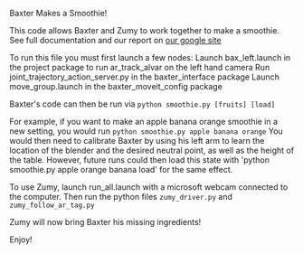 Baxter Makes a Smoothie!

This code allows Baxter and Zumy to work together to make a smoothie.
See full documentation and our report on [our google site](sites.google.com/site/baxterblender)

To run this file you must first launch a few nodes:
Launch bax_left.launch in the project package to run ar_track_alvar on the left hand camera
Run joint_trajectory_action_server.py in the baxter_interface package
Launch move_group.launch in the baxter_moveit_config package

Baxter's code can then be run via
`python smoothie.py [fruits] [load]`

For example, if you want to make an apple banana orange smoothie in a new setting, you would run
`python smoothie.py apple banana orange`
You would then need to calibrate Baxter by using his left arm to learn the location of the blender and the desired neutral point, as well as the height of the table.
However, future runs could then load this state with
'python smoothie.py apple orange banana load'
for the same effect.

To use Zumy, launch run_all.launch with a microsoft webcam connected to the computer.
Then run the python files `zumy_driver.py` and `zumy_follow_ar_tag.py`

Zumy will now bring Baxter his missing ingredients!

Enjoy!
